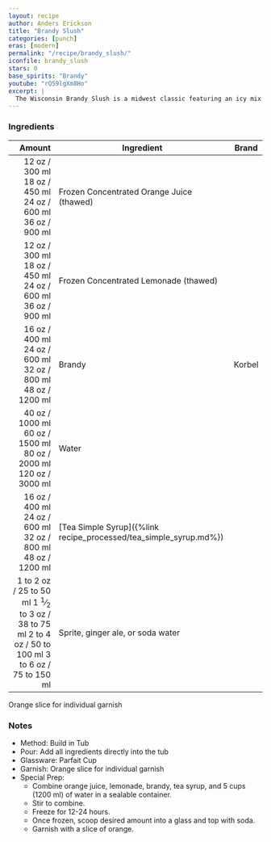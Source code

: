 ```yaml
---
layout: recipe
author: Anders Erickson
title: "Brandy Slush"
categories: [punch]
eras: [modern]
permalink: "/recipe/brandy_slush/"
iconfile: brandy_slush
stars: 0
base_spirits: "Brandy"
youtube: "rQ59lgXm8Ho"
excerpt: |
  The Wisconsin Brandy Slush is a midwest classic featuring an icy mix of fruit juice, tea, and brandy. This boozy punch is perfect to serve at your next party.<br><br>For a wintery twist, substitute the juice concentrates with cranberry and lime. Top with spicy ginger ale. Garnish with a sprig of rosemary.
---
```


### Ingredients

|    Amount | Ingredient                                              | Brand  |
| --------: | ------------------------------------------------------- | ------ |
|     <span class="onex active">12 oz  / 300 ml</span> <span class="onehalfx">18 oz  / 450 ml</span> <span class="twox">24 oz  / 600 ml</span> <span class="threex">36 oz  / 900 ml</span>| Frozen Concentrated Orange Juice (thawed)               |
|     <span class="onex active">12 oz  / 300 ml</span> <span class="onehalfx">18 oz  / 450 ml</span> <span class="twox">24 oz  / 600 ml</span> <span class="threex">36 oz  / 900 ml</span>| Frozen Concentrated Lemonade (thawed)                   |
|     <span class="onex active">16 oz  / 400 ml</span> <span class="onehalfx">24 oz  / 600 ml</span> <span class="twox">32 oz  / 800 ml</span> <span class="threex">48 oz  / 1200 ml</span>| Brandy                                                  | Korbel |
|     <span class="onex active">40 oz  / 1000 ml</span> <span class="onehalfx">60 oz  / 1500 ml</span> <span class="twox">80 oz  / 2000 ml</span> <span class="threex">120 oz  / 3000 ml</span>| Water                                                   |
|     <span class="onex active">16 oz  / 400 ml</span> <span class="onehalfx">24 oz  / 600 ml</span> <span class="twox">32 oz  / 800 ml</span> <span class="threex">48 oz  / 1200 ml</span>| [Tea Simple Syrup]({%link recipe_processed/tea_simple_syrup.md%}) |
| <span class="onex active">1 to 2 oz  / 25 to 50 ml</span> <span class="onehalfx">1 <sup>1</sup>&frasl;<sub>2</sub> to 3 oz  / 38 to 75 ml</span> <span class="twox">2 to 4 oz  / 50 to 100 ml</span> <span class="threex">3 to 6 oz  / 75 to 150 ml</span>| Sprite, ginger ale, or soda water                       |

Orange slice for individual garnish

### Notes

- Method: Build in Tub
- Pour: Add all ingredients directly into the tub
- Glassware: Parfait Cup
- Garnish: Orange slice for individual garnish
- Special Prep:
  - Combine orange juice, lemonade, brandy, tea syrup, and 5 cups (1200 ml) of water in a sealable container.
  - Stir to combine.
  - Freeze for 12-24 hours.
  - Once frozen, scoop desired amount into a glass and top with soda.
  - Garnish with a slice of orange.

    
<script type="application/ld+json">
{
  "@context": "https://schema.org",
  "@type": "Recipe",
  "author": {
    "@type": "Person",
    "name": "{{ page.author }}"
    },
  "image": "{%- for page in page.categories limit: 1 %}{% assign cat = site.data.categories | where: "slug", page | first %}{{ site.url }}{{ site.baseurl}}/assets/images/category_{{cat.slug}}.svg{% endfor -%}",
  "description": "{{ page.excerpt | strip_html | replace: '"', "'" }}",
  "recipeIngredient": [
  "12 oz Frozen Concentrated Orange Juice (thawed)",
  "12 oz Frozen Concentrated Lemonade (thawed)",
  "16 oz Brandy ",
  "40 oz Water",
  "16 oz Tea Simple Syrup",
  "1 to 2 oz Sprite, ginger ale, or soda water"
    ],
  "name": "{{ page.title }}",
  "recipeInstructions": [
    {
      "@type": "HowToStep",
      "text": "- Method: Build in Tub"
    },
    {
      "@type": "HowToStep",
      "text": "- Pour: Add all ingredients directly into the tub"
    },
    {
      "@type": "HowToStep",
      "text": "- Glassware: Parfait Cup"
    },
    {
      "@type": "HowToStep",
      "text": "- Garnish: Orange slice for individual garnish"
    },
    {
      "@type": "HowToStep",
      "text": "- Special Prep:"
    },
    {
      "@type": "HowToStep",
      "text": "  - Combine orange juice, lemonade, brandy, tea syrup, and 5 cups (1200 ml) of water in a sealable container."
    },
    {
      "@type": "HowToStep",
      "text": "  - Stir to combine."
    },
    {
      "@type": "HowToStep",
      "text": "  - Freeze for 12-24 hours."
    },
    {
      "@type": "HowToStep",
      "text": "  - Once frozen, scoop desired amount into a glass and top with soda."
    },
    {
      "@type": "HowToStep",
      "text": "  - Garnish with a slice of orange."
    }
    ],
  "recipeYield": "1 cocktail",
  "recipeCategory": "cocktail",
  {% if page.stars and site.data.ratings[page.iconfile].ratings -%}"aggregateRating": 
   "@type": "AggregateRating",
   "ratingValue": "{%- include stars_metadata.html %},
   "bestRating": "5",
   "reviewCount": "2"}{%- endif %}
  "recipeCuisine": "global",
  "prepTime": "PT20M",
  "cookTime": "PT15S",
  "keywords": "{{ page.title }}, cocktail, {{ page.eras }}, {%- include category_metadata.html -%}, {%- include spirits_metadata.html -%}"
}
</script>

    